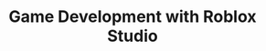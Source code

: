 --- 
layout: course_detail 
title: "Game Development with Roblox Studio" 
courseTitle: "Game Development with Roblox Studio" 
courseDescription: "Learn programming fundamentals and create your own games with Roblox Studio!" 
topTitleLine1: "Game Development" 
topTitleLine2: "with Roblox Studio" 
topGradeLevel: "3 - 6" 
topIntroText: "Roblox is a massively multiplayer online game creation platform with over six thousand users online every month. Roblox Studio allows users to develop their own games and share it with others in the community." 
bgTitle: "Game Development with Roblox Studio" 
bgImageUrl: "img/my/roblox1/bg.jpg" 
bgText: "Become a game developer, and publish your games." 
bgLearnMoreText: "Learn More about Roblox Studio" 
bgLearnMoreLink: "https://www.youtube.com/embed/RU0Sxhc0WIk?t=5&autoplay=1" 
aboutTitle: "About the Course" 
aboutText: "Learn programming with game development. Build your own game without limits." 
aboutCategoryTitle: "Category" 
aboutCategory: "Game Development" 
aboutGradeLevelTitle: "Grade" 
aboutGradeLevel: "3 - 6" 
aboutLevel: "L2 Introduction to Programming" 
aboutSkillLevelTitle: "Skill Level" 
aboutSkillLevel: "Beginning to Intermediate" 
aboutRatioTitle: "Ratio Guarantee" 
aboutRatio: "4 Students per Instructor" 
promotion1: 
  enabled: "true" 
  title: "From Game Player to Developer" 
  text: "Being addictive to games? No worries. Let's motivate them to learn by showing them that they can create their own games and turn their ideas into reality with Roblox Studio." 
  imageUrl: "img/my/roblox1/r1.jpg" 
promotion2:  
  enabled: "true" 
  title: "Learn about 3D models" 
  text: "While creating their own games with Roblox Studio, students will also encounter and learn about 3D modeling." 
  imageUrl: "img/my/roblox1/r2.jpg" 
promotion3:  
  enabled: "true" 
  title: "Learn While Creating" 
  text: "Roblox uses a programming language known as Lua. As students develop their own games, they also pick up computer science concepts, computational thinking skills, and programming fundamentals." 
  imageUrl: "img/my/roblox1/r3.png" 
promotion4:  
  enabled: "true" 
  title: "Share Your Projects" 
  text: "Roblox allows users to share their creations with others throughout the world." 
  imageUrl: "img/my/roblox1/r4.jpg" 
promotion5:  
  enabled: "true" 
  title: "Focus on Imagination and Creativity" 
  text: "Learning programming is not the ultimate goal. We focus on pushing the kids' imagination and creativity." 
  imageUrl: "img/my/roblox1/r5.jpg" 
curriculum:  
  enabled: "false" 
goalsTitle: "Top Skills Students Will Learn" 
goals:  
- icon: "icon-Gears" 
  text: "Understanding the process of developing games" 
- icon: "icon-Coding" 
  text: "The basics of Lua programming language" 
- icon: "icon-Puzzle" 
  text: "Understanding of (3D) game modeling and algorithms" 
- icon: "icon-Server" 
  text: "Knowledge about Internet and game communications" 
- icon: "icon-Idea" 
  text: "Train students to adapt to new environments" 
- icon: "icon-Key" 
  text: "Preparation of Science Fair projects" 
highlightsTitle: "Course Highlights" 
highlights:  
- icon: "icon-Fashion" 
  title: "Always Having Fun" 
  text: "Fun programming is our top priority when designing all the content" 
- icon: "icon-Administrator" 
  title: "Learn with Professionals" 
  text: "Gain extra experiences about the real industry and research" 
- icon: "icon-Hand" 
  title: "Live Interactions" 
  text: "Get your question answered in class and compete with your classmates" 
- icon: "icon-Air-Balloon" 
  title: "Well-Designed Assignments and Projects" 
  text: "Learn by doing is the key for CS study, all the assignments and projects are design for the goals" 
- icon: "icon-Idea" 
  title: "Focus on Imagination and Creativity" 
  text: "Learning programming is not the ultimate goal. We focus on pushing the kids' imagination and creativity" 
- icon: "icon-Key" 
  title: "Apply Colleges with More Experiences" 
  text: "Programming is just the first step. Build projects, attend science fairs will help you get into the top unversities" 
sessionsEnabled: "false" 
sessionsTitle: "Schedule" 
sessionsTimeTitle: "Time" 
sessionsDateTitle: "Date" 
sessionsLocationTitle: "Location" 
sessions:  
- date: "6/25 - 6/29" 
  time: "1:00PM - 4:00PM" 
  location: "Irvine, CA" 
- date: "7/16 - 7/20" 
  time: "9:00AM - 12:00PM" 
  location: "Irvine, CA" 
- date: "8/6 - 8/10" 
  time: "1:00PM - 4:00PM" 
  location: "Arcadia, CA" 
- date: "8/13 - 8/17" 
  time: "1:00PM - 4:00PM" 
  location: "Irvine, CA" 
registrationEnabled: "true" 
registrationTitle: "" 
priceTitle: "Registration" 
price: "" 
allCreditCards: "" 
priceItems:  
- "Try the first session for FREE" 
- "Learn from the professionals" 
- "1:4 teacher to students ratio" 
- "Always learn by doing and having fun" 
registrationLink: "https://csfoundation.wufoo.com/forms/m8vsgm21cz06w0/" 
registerNow: "REGISTER NOW" 
faq:  
  enabled: "false" 
locations:  
- name: "Irvine Classroom" 
  address1: "920 Roosevelt, Suite 200" 
  address2: "Irvine, CA 92620" 
  addressMap: "970 Roosevelt, Irvine, CA 92620" 
- name: "Arcadia Classroom" 
  address1: "TBD" 
  address2: "Arcadia, CA 91007" 
  addressMap: "Arcadia, CA 91007" 
promotionText: "Interested in learning programs with fun?" 
promotionButtonText: "Contact Us" 
promotionUrl: "page-contact-us.html" 
engUrl: "roblox1.html" 
cnUrl: "roblox1c.html" 
--- 